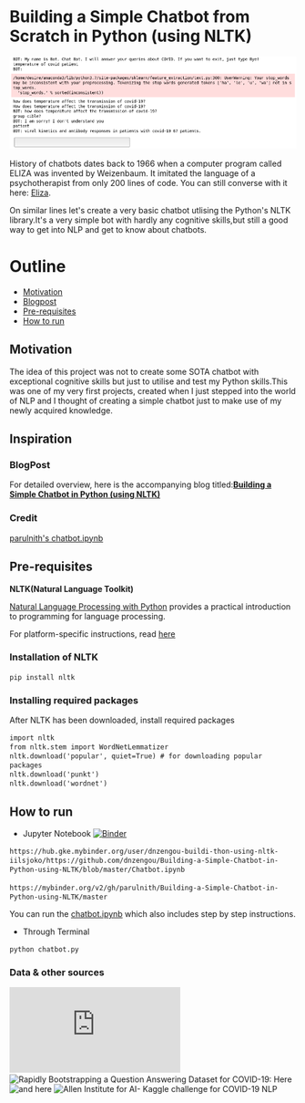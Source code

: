 # Building a Simple Chatbot from Scratch in Python (using NLTK)

<!--![Alt text](https://cdn-images-1.medium.com/max/800/1*pPcVfZ7i-gLMabUol3zezA.gif)-->
![Alt text](Screenshot_Chat-with-CovidQA.png)

History of chatbots dates back to 1966 when a computer program called ELIZA was invented by Weizenbaum. It imitated the language of a psychotherapist from only 200 lines of code. You can still converse with it here: [Eliza](http://psych.fullerton.edu/mbirnbaum/psych101/Eliza.htm?utm_source=ubisend.com&utm_medium=blog-link&utm_campaign=ubisend). 

On similar lines let's create a very basic chatbot utlising the Python's NLTK library.It's a very simple bot with hardly any cognitive skills,but still a good way to get into NLP and get to know about chatbots.


# Outline
* [Motivation](#motivation)
* [Blogpost](#blogpost)
* [Pre-requisites](#pre-requisites)
* [How to run](#how-to-run)


## Motivation
The idea of this project was not to create some SOTA chatbot with exceptional cognitive skills but just to utilise and test my Python skills.This was one of my very first projects, created  when I just stepped into the world of NLP and I thought of creating a simple chatbot just to make use of my newly acquired knowledge.


## Inspiration

### BlogPost
For detailed overview, here is the accompanying blog titled:**[Building a Simple Chatbot in Python (using NLTK)](https://medium.com/analytics-vidhya/building-a-simple-chatbot-in-python-using-nltk-7c8c8215ac6e)**

### Credit
[parulnith's chatbot.ipynb](https://github.com/parulnith/Building-a-Simple-Chatbot-in-Python-using-NLTK/blob/master/Chatbot.ipynb) 



## Pre-requisites
**NLTK(Natural Language Toolkit)**

[Natural Language Processing with Python](http://www.nltk.org/book/) provides a practical introduction to programming for language processing.

For platform-specific instructions, read [here](https://www.nltk.org/install.html)

### Installation of NLTK
```
pip install nltk
```
### Installing required packages
After NLTK has been downloaded, install required packages
```
import nltk
from nltk.stem import WordNetLemmatizer
nltk.download('popular', quiet=True) # for downloading popular packages
nltk.download('punkt') 
nltk.download('wordnet') 
```

## How to run
* Jupyter Notebook [![Binder](https://mybinder.org/badge_logo.svg)](https://mybinder.org/v2/gh/dnzengou/Building-a-Simple-Chatbot-in-Python-using-NLTK/master?urlpath=https%3A%2F%2Fgithub.com%2Fdnzengou%2FBuilding-a-Simple-Chatbot-in-Python-using-NLTK%2Fblob%2Fmaster%2FChatbot.ipynb)
```
https://hub.gke.mybinder.org/user/dnzengou-buildi-thon-using-nltk-iilsjoko/https://github.com/dnzengou/Building-a-Simple-Chatbot-in-Python-using-NLTK/blob/master/Chatbot.ipynb

https://mybinder.org/v2/gh/parulnith/Building-a-Simple-Chatbot-in-Python-using-NLTK/master 
```

You can run the [chatbot.ipynb](https://github.com/dnzengou/Building-a-Simple-Chatbot-in-Python-using-NLTK/blob/master/Chatbot.ipynb) which also includes step by step instructions.
* Through Terminal
```
python chatbot.py
```

### Data & other sources
![CovidQA on CORD-19](https://raw.githubusercontent.com/castorini/pygaggle/master/data/kaggle-lit-review-0.1.json)
![Rapidly Bootstrapping a Question Answering Dataset for COVID-19: Here](https://cord-19.apps.allenai.org/?q=dataset&o=0&sz=10)
![and here](https://www.semanticscholar.org/paper/Rapidly-Bootstrapping-a-Question-Answering-Dataset-Tang-Nogueira/0f995b05821b58b02e914422b56fba615d0e8d7f)
![Allen Institute for AI- Kaggle challenge for COVID-19 NLP](https://www.kaggle.com/allen-institute-for-ai/CORD-19-research-challenge)

